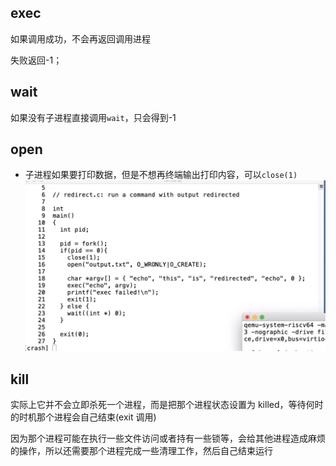 ## exec

如果调用成功，不会再返回调用进程

失败返回-1；

## wait

如果没有子进程直接调用`wait`，只会得到-1

## open

- 子进程如果要打印数据，但是不想再终端输出打印内容，可以`close(1)`
  ![Alt text](image.png)

## kill

实际上它并不会立即杀死一个进程，而是把那个进程状态设置为 killed，等待何时的时机那个进程会自己结束(exit 调用)

因为那个进程可能在执行一些文件访问或者持有一些锁等，会给其他进程造成麻烦的操作，所以还需要那个进程完成一些清理工作，然后自己结束运行
